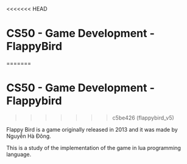 <<<<<<< HEAD
# CS50 - Game Development - FlappyBird
=======
# CS50 - Game Development - Flappybird
>>>>>>> c5be426 (flappybird_v5)

  Flappy Bird is a game originally released in 2013 and it was made by Nguyễn Hà Đông.
  
  This is a study of the implementation of the game in lua programming language.
